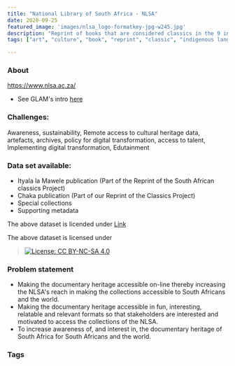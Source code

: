 ```yaml
---
title: "National Library of South Africa - NLSA"
date: 2020-09-25
featured_image: 'images/nlsa_logo-formatkey-jpg-w245.jpg'
description: "Reprint of books that are considered classics in the 9 indigenous languages of South Africa"
tags: ["art", "culture", "book", "reprint", "classic", "indigenous languages", "circulated", "IsiXhosa","Ityala la Mawele","SEK Mqhayi", "Chaka"]

---
```


### About

https://www.nlsa.ac.za/

- See GLAM's intro [here](https://drive.google.com/drive/folders/1YeR4GwCFkGS1RtFtOHGBEUFMRprQvX6k?usp=sharing)

### Challenges:

Awareness, sustainability, Remote access to cultural heritage data, artefacts, archives, policy for digital transformation, access to talent, Implementing digital transformation, Edutainment

### Data set available:

- Ityala la Mawele publication (Part of the Reprint of the South African classics Project)
- Chaka publication (Part of our Reprint of the Classics Project)
- Special collections
- Supporting metadata

The above dataset is licended under [Link](https://drive.google.com/drive/folders/1oARsJ8OiDsuVzQKE6xiF_Pcmvaesv2yK?usp=sharing
)

The above dataset is licensed under
 > [![License: CC BY-NC-SA 4.0](https://img.shields.io/badge/License-CC%20BY--NC--SA%204.0-lightgrey.svg)](https://creativecommons.org/licenses/by-nc-sa/4.0/)

### Problem statement

- Making the documentary heritage accessible on-line thereby increasing the NLSA's reach in making the collections accessible to South Africans and the world.
- Making the documentary heritage accessible in fun, interesting, relatable and relevant formats so that stakeholders are interested and motivated to access the collections of the NLSA.
- To increase awareness of, and interest in, the documentary heritage of South Africa for South Africans and the world.


### Tags

